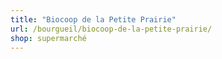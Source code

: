 ```yaml
---
title: "Biocoop de la Petite Prairie"
url: /bourgueil/biocoop-de-la-petite-prairie/
shop: supermarché
---
```

